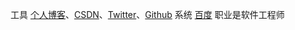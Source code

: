工具
[个人博客](https://androidboke.com/)、[CSDN](https://blog.csdn.net/abcdef314159)、[Twitter](https://twitter.com/sdwwld)、[Github](https://github.com/sdwwld)
系统
[百度](https://www.baidu.com/)
职业是软件工程师